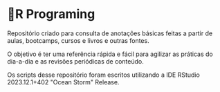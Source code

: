<h1> 📒R Programing</h1>

Repositório criado para consulta de anotações básicas feitas a partir de aulas, bootcamps, cursos e livros e outras fontes. 

O objetivo é ter uma referência rápida e fácil para agilizar as práticas do dia-a-dia e as revisões periódicas de conteúdo.

Os scripts desse repositório foram escritos utilizando a IDE RStudio 2023.12.1+402 "Ocean Storm" Release.

